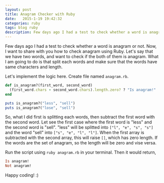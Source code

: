 ```yaml
---
layout: post
title: Anagram Checker with Ruby
date:   2015-1-19 19:42:32
categories: ruby
tags: blog ruby
description: Few days ago I had a test to check whether a word is anagram or not. Now, I want to share with you how to check anagram using Ruby. Let's say that we have two words, and want to check if the both of them is anagram. What I am going to do is that split each words and make sure that the words have same characters and length.
---
```

Few days ago I had a test to check whether a word is anagram or not. Now, I want to share with you how to check anagram using Ruby. Let's say that we have two words, and want to check if the both of them is anagram. What I am going to do is that split each words and make sure that the words have same characters and length.<!--more-->

Let's implement the logic here. Create file named `anagram.rb`.

```Ruby
def is_anagram?(first_word, second_word)
  (first_word.chars - second_word.chars).length.zero? ? "Is anagram!" : "Not anagram!"
end

puts is_anagram?("less", "sell")
puts is_anagram?("lose", "sell")
```

So, what I did first is splitting each words, then subtract the first word with the second word. Let see the first case where the first word is "less" and the second word is "sell". "less" will be splitted into `["l", "e", "s", "s"]` and the word "sell" into `["s", "e", "l", "l"]`. When the first array is subtracted with the second array, this will raise `[]`, which has zero length. If the words are the set of anagram, so the length will be zero and vise versa.

Run the script using `ruby anagram.rb` in your terminal. Then it would return,
```Ruby
Is anagram!
Not anagram!
```

Happy coding! :)

